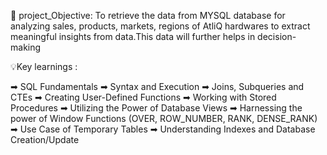🎯 project_Objective: To retrieve the data from MYSQL database for analyzing sales, products, markets, regions of AtliQ hardwares to extract meaningful insights from data.This data will further helps in decision-making

💡Key learnings :

➡ SQL Fundamentals
➡ Syntax and Execution
➡ Joins, Subqueries and CTEs
➡ Creating User-Defined Functions
➡ Working with Stored Procedures
➡ Utilizing the Power of Database Views
➡ Harnessing the power of Window Functions (OVER, ROW_NUMBER, RANK, DENSE_RANK)
➡ Use Case of Temporary Tables
➡ Understanding Indexes and Database Creation/Update
